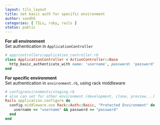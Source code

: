 ```yaml
---
layout: tils_layout
title: Set basic auth for specific environment
author: sondh5
categories: [ TILs, ruby, rails ]
status: public
---
```


**For all environment**  
Set authentication in `ApplicationController`
```ruby
# app/controllers/application_controller.rb
class ApplicationController < ActionController::Base
  http_basic_authenticate_with name: 'username', password: 'password'
end
```

**For specific environment**  
Set authentication in `environment.rb`, using rack middleware
```ruby
# config/environments/staging.rb
# also can set for other environment (development, clone, preview...)
Rails.application.configure do
  config.middleware.use Rack::Auth::Basic, "Protected Environment" do |username, password|
    username == "username" && password == "password"
  end
end
```

